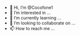- 👋 Hi, I’m @Cocofone1
- 👀 I’m interested in ...
- 🌱 I’m currently learning ...
- 💞️ I’m looking to collaborate on ...
- 📫 How to reach me ...

<!---
Cocofone1/Cocofone1 is a ✨ special ✨ repository because its `README.md` (this file) appears on your GitHub profile.
You can click the Preview link to take a look at your changes.
--
